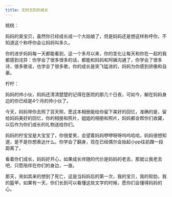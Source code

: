 ```yaml
---
title: 无时无刻的成长
---
```


桃桃：

妈妈的臭宝贝，虽然你已经成长成一个大姑娘了，但是妈妈还是想这样称呼你，不知道这个称呼你会让妈妈叫多久。

你的进步妈妈每一天都能看到，这一个多月以来，你的变化让每天和你在一起的我都感到诧异：你学会了很多很多的话，都能和妈妈和阿姨沟通了，你学会了很多诗，很多歌谣，也学会了很多歌，你的成长是突飞猛进的，妈妈为你感到骄傲和自豪。


柠柠：

妈妈的帅小伙，妈妈还清清楚楚的记得在医院的那几个日夜，可如今，躺在妈妈身边的你已经是4个月的帅小伙了。

今天，妈妈带你去照了百天照，愿这本相册能给你留下美好的回忆，准确的是，留给妈妈美好的回忆，你的相册和照片，姐姐的相册和照片，妈妈都会帮你们收藏，以后作为你们成长的礼物送给你们。

妈妈的柠宝宝是大宝宝了，你很爱笑，会望着妈妈咿咿呀呀呜呜哈哈，妈妈很想知道，是不是你想表达什么。你学会了翻身，现在已经偶尔会抬起小pp往前蹭一段距离了。

看着你们成长，妈妈好开心，如果成长伴随的代价是妈妈的老去，那就让我老去吧，只愿陪伴在你们的身边，一直。

那天，突如其来的想到了死亡，这是当妈妈后的第一次，我的宝贝，我的软肋，我的盔甲，如果有一天，你们长到可以看懂这些文字的时候，愿你们会懂得妈妈的心。


